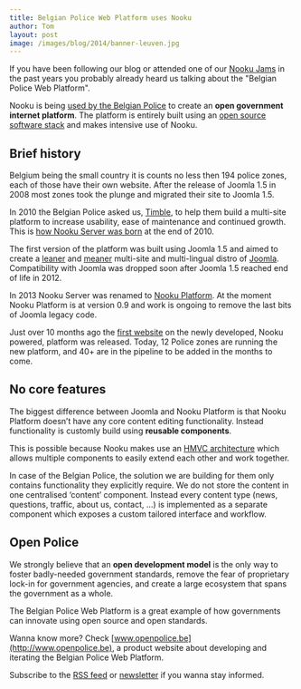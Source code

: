 ```yaml
---
title: Belgian Police Web Platform uses Nooku
author: Tom
layout: post
image: /images/blog/2014/banner-leuven.jpg
---
```


If you have been following our blog or attended one of our [Nooku Jams](http://www.nooku.org/events/) in the past years you probably already heard us talking about the "Belgian Police Web Platform".

Nooku is being [used by the Belgian Police](http://www.openpolice.be) to create an **open government internet platform**. The platform is entirely built using an [open source software stack](https://github.com/belgianpolice/internet-platform#built-on-open-source-software) and makes intensive use of Nooku.

<!--more-->

<script async class="speakerdeck-embed" data-id="4a919470ee5c0131f5bc2ac9976b5d88" data-ratio="1.33333333333333" src="//speakerdeck.com/assets/embed.js"></script>

## Brief history

Belgium being the small country it is counts no less then 194 police zones, each of those have their own website. After the release of Joomla 1.5 in 2008 most zones took the plunge and migrated their site to Joomla 1.5.

In 2010 the Belgian Police asked us, [Timble](http://www.timble.net), to help them build a multi-site platform to increase usability, ease of maintenance and continued growth. This is [how Nooku Server was born](http://www.nooku.org/blog/2010/12/nooku-server-joomla-on-steroids/) at the end of 2010.

The first version of the platform was built using Joomla 1.5 and aimed to create a [leaner](http://www.nooku.org/blog/2011/01/creating-a-diet-for-nooku-server/) and [meaner](http://www.nooku.org/blog/2011/01/nooku-server-loses-40-weight/) multi-site and multi-lingual distro of [Joomla](http://www.joomla.org/). Compatibility with Joomla was dropped soon after Joomla 1.5 reached end of life in 2012.

In 2013 Nooku Server was renamed to [Nooku Platform](http://www.nooku.org/platform). At the moment Nooku Platform is at version 0.9 and work is ongoing to remove the last bits of Joomla legacy code.

Just over 10 months ago the [first website](http://www.timble.net/blog/2013/09/06/belgian-police-internet-platform.html) on the newly developed, Nooku powered, platform was released. Today, 12 Police zones are running the new platform, and 40+ are in the pipeline to be added in the months to come.

## No core features

The biggest difference between Joomla and Nooku Platform is that Nooku Platform doesn’t have any core content editing functionality. Instead functionality is customly build using **reusable components**.

This is possible because Nooku makes use an [HMVC architecture](http://guides.nooku.org/request-response/HMVC.html) which allows multiple components to easily extend each other and work together.

In case of the Belgian Police, the solution we are building for them only contains functionality they explicitly require. We do not store the content in one centralised ‘content’ component. Instead every content type (news, questions, traffic, about us, contact, ...) is implemented as a separate component which exposes a custom tailored interface and workflow.

## Open Police

We strongly believe that an **open development model** is the only way to foster badly-needed government standards, remove the fear of proprietary lock-in for government agencies, and create a large ecosystem that spans the government as a whole.

The Belgian Police Web Platform is a great example of how governments can innovate using open source and open standards.

Wanna know more? Check  [www.openpolice.be](http://www.openpolice.be), a product website about developing and iterating the Belgian Police Web Platform.

Subscribe to the [RSS feed](http://www.openpolice.be/blog.xml) or [newsletter](http://campaign.lokalepolitie.be/h/r/84411A2D1434384D) if you wanna stay informed.